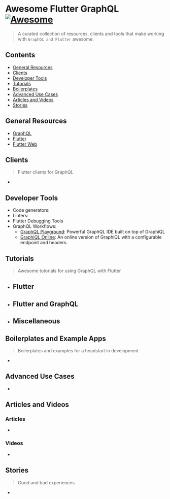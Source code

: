 # Awesome Flutter GraphQL [![Awesome](https://awesome.re/badge-flat2.svg)](https://awesome.re)

> A curated collection of resources, clients and tools that make working with `GraphQL and Flutter` awesome.

## Contents

- [General Resources](#general-resources)
- [Clients](#clients)
- [Developer Tools](#developer-tools)
- [Tutorials](#tutorials)
- [Boilerplates](#boilerplates-and-example-apps)
- [Advanced Use Cases](#advanced-use-cases)
- [Articles and Videos](#articles-and-videos)
- [Stories](#stories)

## General Resources

- [GraphQL](http://graphql.org/learn/)
- [Flutter](https://flutter.dev/)
- [Flutter Web](https://flutter.dev/web)

## Clients

> Flutter clients for GraphQL

- 

## Developer Tools

- Code generators:
- Linters:
- Flutter Debugging Tools
- GraphQL Workflows:
  - [GraphQL Playground](https://github.com/graphcool/graphql-playground): Powerful GraphQL IDE built on top of GraphiQL
  - [GraphiQL Online](https://graphiql-online.com): An online version of GraphiQL with a configurable endpoint and headers.

## Tutorials

> Awesome tutorials for using GraphQL with Flutter

- Flutter
  - 
- Flutter and GraphQL
  - 
- Miscellaneous
  - 

## Boilerplates and Example Apps

> Boilerplates and examples for a headstart in development

- 
## Advanced Use Cases

- 

## Articles and Videos

### Articles

- 

### Videos

- 

## Stories

> Good and bad experiences

- 
